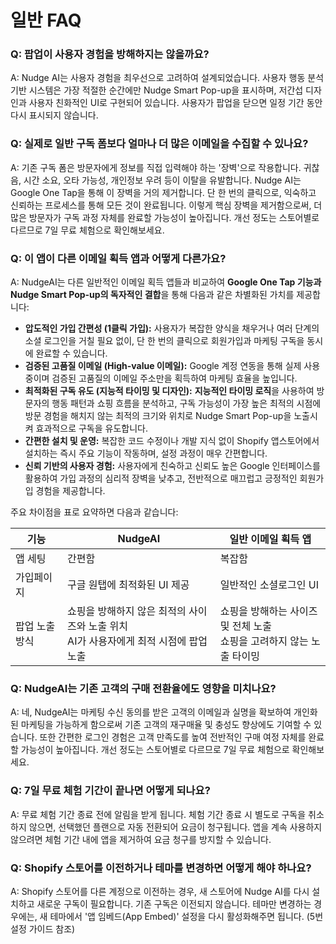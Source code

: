 # 일반 FAQ

### Q: 팝업이 사용자 경험을 방해하지는 않을까요?

A: Nudge AI는 사용자 경험을 최우선으로 고려하여 설계되었습니다. 사용자 행동 분석 기반 시스템은 가장 적절한 순간에만 Nudge Smart Pop-up을 표시하며, 저간섭 디자인과 사용자 친화적인 UI로 구현되어 있습니다. 사용자가 팝업을 닫으면 일정 기간 동안 다시 표시되지 않습니다.

### Q: 실제로 일반 구독 폼보다 얼마나 더 많은 이메일을 수집할 수 있나요?

A: 기존 구독 폼은 방문자에게 정보를 직접 입력해야 하는 '장벽'으로 작용합니다. 귀찮음, 시간 소요, 오타 가능성, 개인정보 우려 등이 이탈을 유발합니다. Nudge AI는 Google One Tap을 통해 이 장벽을 거의 제거합니다. 단 한 번의 클릭으로, 익숙하고 신뢰하는 프로세스를 통해 모든 것이 완료됩니다. 이렇게 핵심 장벽을 제거함으로써, 더 많은 방문자가 구독 과정 자체를 완료할 가능성이 높아집니다. 개선 정도는 스토어별로 다르므로 7일 무료 체험으로 확인해보세요.

### Q: 이 앱이 다른 이메일 획득 앱과 어떻게 다른가요?

A: NudgeAI는 다른 일반적인 이메일 획득 앱들과 비교하여 **Google One Tap 기능과 Nudge Smart Pop-up의 독자적인 결합**을 통해 다음과 같은 차별화된 가치를 제공합니다:

*   **압도적인 가입 간편성 (1클릭 가입):** 사용자가 복잡한 양식을 채우거나 여러 단계의 소셜 로그인을 거칠 필요 없이, 단 한 번의 클릭으로 회원가입과 마케팅 구독을 동시에 완료할 수 있습니다.
*   **검증된 고품질 이메일 (High-value 이메일):** Google 계정 연동을 통해 실제 사용 중이며 검증된 고품질의 이메일 주소만을 획득하여 마케팅 효율을 높입니다.
*   **최적화된 구독 유도 (지능적 타이밍 및 디자인):** **지능적인 타이밍 로직**을 사용하여 방문자의 행동 패턴과 쇼핑 흐름을 분석하고, 구독 가능성이 가장 높은 최적의 시점에 방문 경험을 해치지 않는 최적의 크기와 위치로 Nudge Smart Pop-up을 노출시켜 효과적으로 구독을 유도합니다.
*   **간편한 설치 및 운영:** 복잡한 코드 수정이나 개발 지식 없이 Shopify 앱스토어에서 설치하는 즉시 주요 기능이 작동하며, 설정 과정이 매우 간편합니다.
*   **신뢰 기반의 사용자 경험:** 사용자에게 친숙하고 신뢰도 높은 Google 인터페이스를 활용하여 가입 과정의 심리적 장벽을 낮추고, 전반적으로 매끄럽고 긍정적인 회원가입 경험을 제공합니다.

주요 차이점을 표로 요약하면 다음과 같습니다:

| 기능          | NudgeAI                                                                                                         | 일반 이메일 획득 앱                                                     |
| ------------- | -------------------------------------------------------------------------------------------------------------- | ----------------------------------------------------------------------- |
| 앱 세팅       | 간편함                                                                                                          | 복잡함                                                                  |
| 가입페이지    | 구글 원탭에 최적화된 UI 제공                                                                                    | 일반적인 소셜로그인 UI                                                  |
| 팝업 노출 방식 | 쇼핑을 방해하지 않은 최적의 사이즈와 노출 위치<br>AI가 사용자에게 최적 시점에 팝업 노출                          | 쇼핑을 방해하는 사이즈 및 전체 노출<br>쇼핑을 고려하지 않는 노출 타이밍 |

### Q: NudgeAI는 기존 고객의 구매 전환율에도 영향을 미치나요?

A: 네, NudgeAI는 마케팅 수신 동의를 받은 고객의 이메일과 실명을 확보하여 개인화된 마케팅을 가능하게 함으로써 기존 고객의 재구매율 및 충성도 향상에도 기여할 수 있습니다. 또한 간편한 로그인 경험은 고객 만족도를 높여 전반적인 구매 여정 자체를 완료할 가능성이 높아집니다. 개선 정도는 스토어별로 다르므로 7일 무료 체험으로 확인해보세요.

### Q: 7일 무료 체험 기간이 끝나면 어떻게 되나요?

A: 무료 체험 기간 종료 전에 알림을 받게 됩니다. 체험 기간 종료 시 별도로 구독을 취소하지 않으면, 선택했던 플랜으로 자동 전환되어 요금이 청구됩니다. 앱을 계속 사용하지 않으려면 체험 기간 내에 앱을 제거하여 요금 청구를 방지할 수 있습니다.

### Q: Shopify 스토어를 이전하거나 테마를 변경하면 어떻게 해야 하나요?

A: Shopify 스토어를 다른 계정으로 이전하는 경우, 새 스토어에 Nudge AI를 다시 설치하고 새로운 구독이 필요합니다. 기존 구독은 이전되지 않습니다. 테마만 변경하는 경우에는, 새 테마에서 '앱 임베드(App Embed)' 설정을 다시 활성화해주면 됩니다. (5번 설정 가이드 참조)
